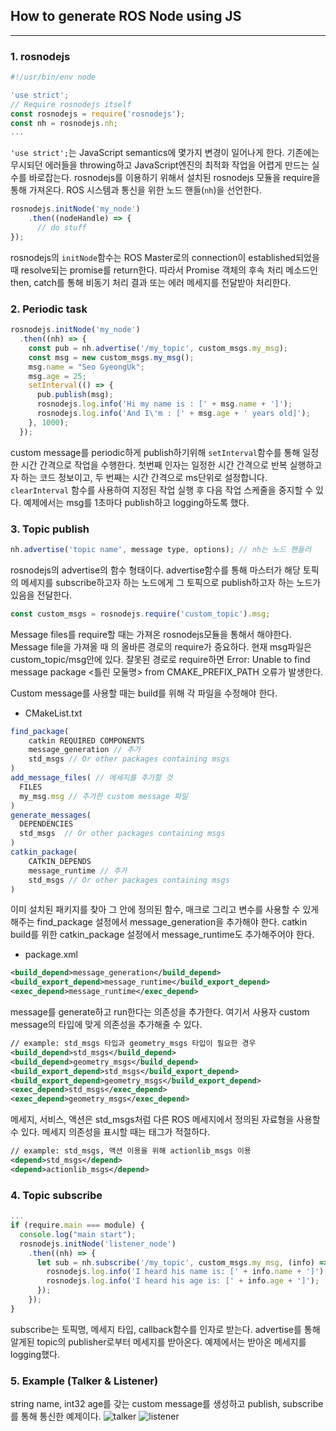 ## How to generate ROS Node using JS

---

### 1. rosnodejs

```jsx
#!/usr/bin/env node

'use strict';
// Require rosnodejs itself
const rosnodejs = require('rosnodejs');
const nh = rosnodejs.nh;
...
```

`'use strict';`는 JavaScript semantics에 몇가지 변경이 일어나게 한다. 기존에는 무시되던 에러들을 throwing하고 JavaScript엔진의 최적화 작업을 어렵게 만드는 실수를 바로잡는다. rosnodejs를 이용하기 위해서 설치된 rosnodejs 모듈을 require을 통해 가져온다. ROS 시스템과 통신을 위한 노드 핸들(`nh`)을 선언한다. 

```jsx
rosnodejs.initNode('my_node')
	.then((nodeHandle) => {
	  // do stuff
});
```

rosnodejs의 `initNode`함수는 ROS Master로의 connection이 established되었을 때 resolve되는 promise를 return한다. 따라서 Promise 객체의 후속 처리 메소드인 then, catch를 통해 비동기 처리 결과 또는 에러 메세지를 전달받아 처리한다.

### 2. Periodic task

```jsx
rosnodejs.initNode('my_node')
  .then((nh) => {
    const pub = nh.advertise('/my_topic', custom_msgs.my_msg);
    const msg = new custom_msgs.my_msg();
    msg.name = "Seo GyeongUk";
    msg.age = 25;
    setInterval(() => {
      pub.publish(msg);
      rosnodejs.log.info('Hi my name is : [' + msg.name + ']');
      rosnodejs.log.info('And I\'m : [' + msg.age + ' years old]');
    }, 1000);
  });
```

custom message를 periodic하게 publish하기위해 `setInterval`함수를 통해 일정한 시간 간격으로 작업을 수행한다. 첫번째 인자는 일정한 시간 간격으로 반복 실행하고자 하는 코드 정보이고, 두 번째는 시간 간격으로 ms단위로 설정합니다. `clearInterval` 함수를 사용하여 지정된 작업 실행 후 다음 작업 스케줄을 중지할 수 있다. 예제에서는 msg를 1초마다 publish하고 logging하도록 했다.

### 3. Topic publish

```jsx
nh.advertise('topic name', message type, options); // nh는 노드 핸들러
```

rosnodejs의 advertise의 함수 형태이다. advertise함수를 통해 마스터가 해당 토픽의 메세지를 subscribe하고자 하는 노드에게 그 토픽으로 publish하고자 하는 노드가 있음을 전달한다.

```jsx
const custom_msgs = rosnodejs.require('custom_topic').msg;
```

Message files를 require할 때는 가져온 rosnodejs모듈을 통해서 해야한다. Message file을 가져올 때 의 올바른 경로의 require가 중요하다. 현재 msg파일은 custom_topic/msg안에 있다. 잘못된 경로로 require하면 Error: Unable to find message package <틀린 모둘명> from CMAKE_PREFIX_PATH 오류가 발생한다.

Custom message를 사용할 때는 build를 위해 각 파일을 수정해야 한다.

- CMakeList.txt

```jsx
find_package(
    catkin REQUIRED COMPONENTS
    message_generation // 추가
    std_msgs // Or other packages containing msgs   
)
add_message_files( // 메세지를 추가할 것
  FILES
  my_msg.msg // 추가한 custom message 파일
)
generate_messages(
  DEPENDENCIES
  std_msgs  // Or other packages containing msgs
)
catkin_package(
    CATKIN_DEPENDS
    message_runtime // 추가
    std_msgs // Or other packages containing msgs
)
```

이미 설치된 패키지를 찾아 그 안에 정의된 함수, 매크로 그리고 변수를 사용할 수 있게 해주는 find_package 설정에서 message_generation을 추가해야 한다. catkin build를 위한 catkin_package 설정에서 message_runtime도 추가해주어야 한다.

- package.xml

```xml
<build_depend>message_generation</build_depend>
<build_export_depend>message_runtime</build_export_depend>
<exec_depend>message_runtime</exec_depend>
```

message를 generate하고 run한다는 의존성을 추가한다. 여기서 사용자 custom message의 타입에 맞게 의존성을 추가해줄 수 있다.

```xml
// example: std_msgs 타입과 geometry_msgs 타입이 필요한 경우
<build_depend>std_msgs</build_depend>
<build_depend>geometry_msgs</build_depend>
<build_export_depend>std_msgs</build_export_depend>
<build_export_depend>geometry_msgs</build_export_depend>
<exec_depend>std_msgs</exec_depend>
<exec_depend>geometry_msgs</exec_depend>
```

메세지, 서비스, 액션은 std_msgs처럼 다른 ROS 메세지에서 정의된 자료형을 사용할 수 있다. 메세지 의존성을 표시할 때는 <depend> 태그가 적절하다.

```xml
// example: std_msgs, 액션 이용을 위해 actionlib_msgs 이용
<depend>std_msgs</depend>
<depend>actionlib_msgs</depend>
```

### 4. Topic subscribe

```jsx
...
if (require.main === module) {
  console.log("main start");
  rosnodejs.initNode('listener_node')
    .then((nh) => {
      let sub = nh.subscribe('/my_topic', custom_msgs.my_msg, (info) => {
        rosnodejs.log.info('I heard his name is: [' + info.name + ']');
        rosnodejs.log.info('I heard his age is: [' + info.age + ']');
      });
    });
}
```

subscribe는 토픽명, 메세지 타입, callback함수를 인자로 받는다. advertise를 통해 알게된 topic의 publisher로부터 메세지를 받아온다. 예제에서는 받아온 메세지를 logging했다.

### 5. Example (Talker & Listener)

string name, int32 age를 갖는 custom message를 생성하고 publish, subscribe를 통해 통신한 예제이다.
![talker](https://user-images.githubusercontent.com/26399303/125231824-6e0c0800-e316-11eb-904f-1359ac475f60.png)
![listener](https://user-images.githubusercontent.com/26399303/125231837-706e6200-e316-11eb-8d24-0c13c47eae18.png)


